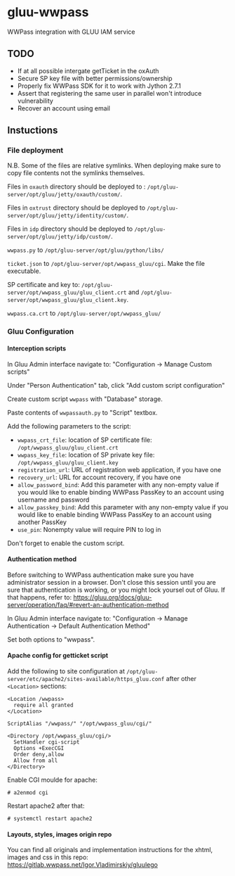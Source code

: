 # gluu-wwpass

WWPass integration with GLUU IAM service

## TODO
 - If at all possible intergate getTicket in the oxAuth
 - Secure SP key file with better permissions/ownership
 - Properly fix WWPass SDK for it to work with Jython 2.7.1
 - Assert that registering the same user in parallel won't introduce vulnerability
 - Recover an account using email

## Instuctions

### File deployment
N.B. Some of the files are relative symlinks. When deploying make sure to copy file contents not the symlinks themselves.

Files in `oxauth` directory should be deployed to : `/opt/gluu-server/opt/gluu/jetty/oxauth/custom/`.

Files in `oxtrust` directory should be deployed to `/opt/gluu-server/opt/gluu/jetty/identity/custom/`.

Files in `idp` directory should be deployed to `/opt/gluu-server/opt/gluu/jetty/idp/custom/`.

`wwpass.py` to `/opt/gluu-server/opt/gluu/python/libs/`

`ticket.json` to `/opt/gluu-server/opt/wwpass_gluu/cgi`. Make the file executable.

SP certificate and key to: `/opt/gluu-server/opt/wwpass_gluu/gluu_client.crt` and `/opt/gluu-server/opt/wwpass_gluu/gluu_client.key`.

`wwpass.ca.crt` to `/opt/gluu-server/opt/wwpass_gluu/`

### Gluu Configuration

#### Interception scripts
In Gluu Admin interface navigate to: "Configuration -> Manage Custom scripts"

Under "Person Authentication" tab, click "Add custom script configuration"

Create custom script `wwpass` with "Database" storage.

Paste contents of `wwpassauth.py` to "Script" textbox.

Add the following parameters to the script:
 - `wwpass_crt_file`: location of SP certificate file: `/opt/wwpass_gluu/gluu_client.crt`
 - `wwpass_key_file`: location of SP private key file: `/opt/wwpass_gluu/gluu_client.key`
 - `registration_url`: URL of registration web application, if you have one
 - `recovery_url`: URL for account recovery, if you have one
 - `allow_password_bind`: Add this parameter with any non-empty value if you would like to enable binding WWPass PassKey to an account using username and password
 - `allow_passkey_bind`: Add this parameter with any non-empty value if you would like to enable binding WWPass PassKey to an account using another PassKey
  - `use_pin`: Nonempty value will require PIN to log in

Don't forget to enable the custom script.

#### Authentication method

Before switching to WWPass authentication make sure you have administrator session in a browser. Don't close this session until you are sure that authentication is working, or you might lock yoursel out of Gluu. If that happens, refer to: https://gluu.org/docs/gluu-server/operation/faq/#revert-an-authentication-method

In Gluu Admin interface navigate to: "Configuration -> Manage Authentication -> Default Authentication Method"

Set both options to "wwpass".

#### Apache config for getticket script

Add the following to site configuration at `/opt/gluu-server/etc/apache2/sites-available/https_gluu.conf` after other `<Location>` sections:
```
<Location /wwpass>
  require all granted
</Location>

ScriptAlias "/wwpass/" "/opt/wwpass_gluu/cgi/"

<Directory /opt/wwpass_gluu/cgi/>
  SetHandler cgi-script
  Options +ExecCGI
  Order deny,allow
  Allow from all
</Directory>
```

Enable CGI moulde for apache:
```
# a2enmod cgi
```

Restart apache2 after that:
```
# systemctl restart apache2
```

#### Layouts, styles, images origin repo
You can find all originals and implementation instructions for the xhtml, images and css in this repo:
https://gitlab.wwpass.net/Igor.Vladimirskiy/gluulego
